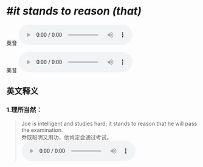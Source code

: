 # ***\#it stands to reason (that)*** 
英音
<audio src="./media/it stands to reason that1_AAC.aac" controls="controls"></audio>

美音
<audio src="./media/it stands to reason that2_AAC.aac" controls="controls"></audio>



  

英文释义
---
### 1.**理所当然：**  

 > Joe is intelligent and studies hard; it stands to reason that he will pass the examination.  
 > 乔既聪明又用功，他肯定会通过考试。    
<audio src="./media/stand-17.aac" controls="controls"></audio>



